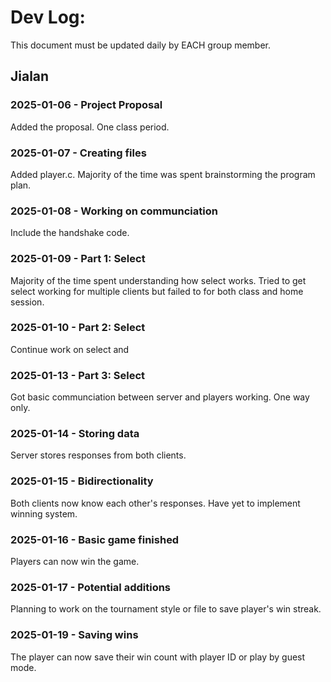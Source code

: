 # Dev Log:

This document must be updated daily by EACH group member.

## Jialan

### 2025-01-06 - Project Proposal
Added the proposal. One class period.

### 2025-01-07 - Creating files
Added player.c. Majority of the time was spent brainstorming the program plan.

### 2025-01-08 - Working on communciation
Include the handshake code.

### 2025-01-09 - Part 1: Select
Majority of the time spent understanding how select works. Tried to get select working for multiple clients
but failed to for both class and home session.

### 2025-01-10 - Part 2: Select
Continue work on select and 

### 2025-01-13 - Part 3: Select
Got basic communciation between server and players working. One way only.

### 2025-01-14 - Storing data
Server stores responses from both clients.

### 2025-01-15 - Bidirectionality
Both clients now know each other's responses. Have yet to implement winning system.

### 2025-01-16 - Basic game finished
Players can now win the game.

### 2025-01-17 - Potential additions
Planning to work on the tournament style or file to save player's win streak.

### 2025-01-19 - Saving wins
The player can now save their win count with player ID or play by guest mode.
